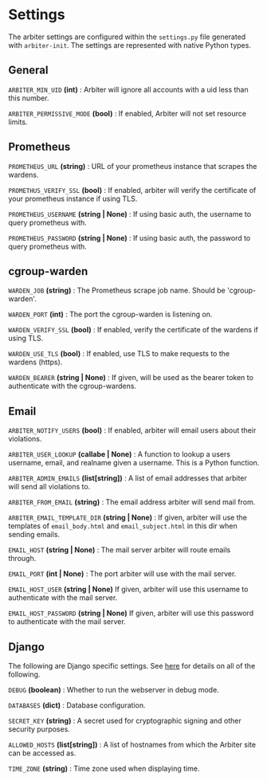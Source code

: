 # Settings
The arbiter settings are configured within the `settings.py` file generated with `arbiter-init`.
The settings are represented with native Python types.

## General
`ARBITER_MIN_UID` **(int)** : Arbiter will ignore all accounts with a uid less than this number.

`ARBITER_PERMISSIVE_MODE` **(bool)** : If enabled, Arbiter will not set 
resource limits.


## Prometheus
`PROMETHEUS_URL` **(string)** : URL of your prometheus instance that scrapes the wardens.

`PROMETHUS_VERIFY_SSL` **(bool)** : If enabled, arbiter will verify the certificate of your prometheus instance if using TLS.

`PROMETHEUS_USERNAME` **(string | None)** : If using basic auth, the username to query prometheus with.

`PROMETHEUS_PASSWORD` **(string | None)** : If using basic auth, the password to query prometheus with.

## cgroup-warden
`WARDEN_JOB` **(string)** : The Prometheus scrape job name. Should be 'cgroup-warden'.

`WARDEN_PORT` **(int)** : The port the cgroup-warden is listening on.

`WARDEN_VERIFY_SSL` **(bool)** : If enabled, verify the certificate of the wardens if using TLS.

`WARDEN_USE_TLS` **(bool)** : If enabled, use TLS to make requests to the wardens (https).

`WARDEN_BEARER` **(string | None)** : If given, will be used as the bearer token to authenticate with the cgroup-wardens.

## Email
`ARBITER_NOTIFY_USERS` **(bool)** : If enabled, arbiter will email users about their violations.

`ARBITER_USER_LOOKUP` **(callabe | None)** : A function to lookup a users username, email, and realname given a username. This is a Python function.  

`ARBITER_ADMIN_EMAILS` **(list[string])** : A list of email addresses that arbiter will send all violations to. 

`ARBITER_FROM_EMAIL` **(string)** : The email address arbiter will send mail from.

`ARBITER_EMAIL_TEMPLATE_DIR` **(string | None)** : If given, arbiter will use the templates of `email_body.html` and `email_subject.html` in this dir when sending emails.

`EMAIL_HOST` **(string | None)** : The mail server arbiter will route emails through. 

`EMAIL_PORT` **(int | None)** : The port arbiter will use with the mail server.

`EMAIL_HOST_USER` **(string | None)** If given, arbiter will use this username to authenticate with the mail server.

`EMAIL_HOST_PASSWORD` **(string | None)** If given, arbiter will use this password to authenticate with the mail server.


## Django

The following are Django specific settings. See [here](https://docs.djangoproject.com/en/5.1/topics/settings/) for details on all of the following.

`DEBUG` **(boolean)** : Whether to run the webserver in debug mode.

`DATABASES` **(dict)** : Database configuration.

`SECRET_KEY` **(string)** : A secret used for cryptographic signing and other security purposes.

`ALLOWED_HOSTS` **(list[string])** : A list of hostnames from which the Arbiter site can be accessed as.

`TIME_ZONE` **(string)** : Time zone used when displaying time.